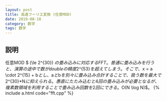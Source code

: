 ```yaml
---
layout: post
title: 高速フーリエ変換 (任意MOD)
date: 2019-08-18
category: 数学
tags: 数学
---
```


## 説明
任意MOD $ (\le 2^{30}) $の畳み込みに対応するFFT。
普通に畳み込みを行うと、演算の途中で数がdoubleの精度$2^{53}$を超えてしまう。そこで、$x = a \cdot 2^{15} + b$とし、$a$と$b$を別々に畳み込み合計することで、扱う数を最大で$2^{30}*N$に抑えられる。愚直にたたみ込むと4回の畳み込みが必要となるが、複素数領域を利用することで畳み込み回数を2回にできる。$O(N \log N)$。
{% include a.html code="fft.cpp" %}